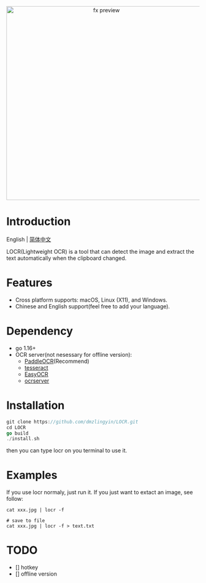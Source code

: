 <p align="center">
     <img src="https://github.com/dmzlingyin/LOCR/blob/main/docs/demo.gif" width="506" alt="fx preview">
</p>

# Introduction

English | [简体中文](README_zh-CN.md)

LOCR(Lightweight OCR) is a tool that can detect the image and extract the text automatically when the clipboard changed.

# Features

* Cross platform supports: macOS, Linux (X11), and Windows.
* Chinese and English support(feel free to add your language).

# Dependency

* go 1.16+
* OCR server(not nesessary for offline version):
    - [PaddleOCR](https://github.com/PaddlePaddle/PaddleOCR)(Recommend)
    - [tesseract](https://github.com/tesseract-ocr/tesseract)
    - [EasyOCR](https://github.com/JaidedAI/EasyOCR)
    - [ocrserver](https://github.com/otiai10/ocrserver)

# Installation

```go
git clone https://github.com/dmzlingyin/LOCR.git
cd LOCR
go build
./install.sh
```
then you can type locr on you terminal to use it.

# Examples
If you use locr normaly, just run it. If you just want to extact an image, see follow:
```shell
cat xxx.jpg | locr -f

# save to file
cat xxx.jpg | locr -f > text.txt
```

# TODO

- [] hotkey
- [] offline version